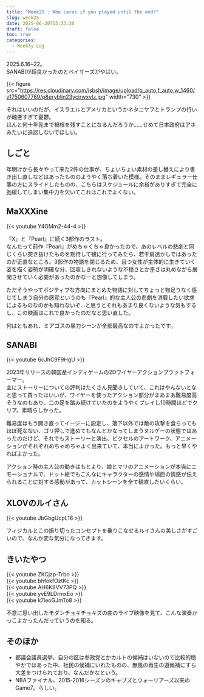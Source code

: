 ```yaml
---
title: "Week25 : Who cares if you played until the end?"
slug: week25
date: 2025-06-20T15:33:30
draft: false
toc: true
categories:
  - Weekly Log
---
```


2025.6.16~22。  
SANABIが超良かったのとペイサーズがやばい。

{{< figure src="https://res.cloudinary.com/isbsh/image/upload/q_auto,f_auto,w_1460/v1750607769/p8eryblin23ycirwxvlz.jpg" width="730" >}}

それはいいのだが、イスラエルとアメリカというかネタニヤフとトランプの行いが醜悪すぎて憂鬱。  
ほんと何十年先まで禍根を残すことになるんだろうか......せめて日本政府はアホみたいに追認しないでほしい。

<!--more-->

## しごと

年明けから長々やって来た2件の仕事が、ちょいちょい素材の差し替えにより書き出し直しなどはあったもののようやく落ち着いた模様。そのままレギュラー仕事の方にスライドしたものの、こちらはスケジュールに余裕がありすぎて完全に弛緩してしまい集中力を欠いてこれはこれでよくない。

## MaXXXine

{{< youtube Y4GMm2-44-4 >}}

『X』と『Pearl』に続く3部作のラスト。  
なんたって前作『Pearl』がめちゃくちゃ良かったので、あのレベルの悲劇と同じくらい突き抜けたものを期待して観に行ってみたら、若干肩透かしではあったのが正直なところ。3部作の物語を閉じるため、且つ女性が主体的に生きていく姿を描く姿勢が明確な分、回収しきれないような不穏さとか歪さは丸めながら展開させていく必要があったのかなーと想像してしまう。

ただそうやってポジティブな方向にまとめた物語に対してちょっと物足りなく感じてしまう自分の感覚というのも『Pearl』的な主人公の悲劇を消費したい欲求によるものなのかも知れないぞ…と思うとそれもあまり良くないような気もするし、この映画はこれで良かったのだなと思い直した。

何はともあれ、ミアゴスの暴力シーンが全部最高なのでよかったです。

## SANABI

{{< youtube 6cJhC9F9HgU >}}

2023年リリースの韓国産インディゲームの2Dワイヤーアクションプラットフォーマー。  
主にストーリーについての評判はたくさん見聞きしていて、これはやんないとなと思って買ったはいいが、ワイヤーを使ったアクション部分がまあまあ難易度高そうなのもあり、二の足を踏み続けていたのをようやくプレイし10時間ほどでクリア。素晴らしかった。

難易度はもう開き直ってイージーに設定し、落下以外では敵の攻撃を食らってもほぼ死なない、ゴリ押しで進めてもなんとかなってしまうヌルゲーの状態ではあったのだけど、それでもストーリーと演出、ピクセルのアートワーク、アニメーションがそれぞれめちゃめちゃよく出来ていて、本当によかった。もっと早くやればよかった。

アクション時の主人公の動きはもとより、娘とマリのアニメーションが本当にエモーショナルで、ドット絵でもこんなにキャラクターの感情や場面の情感が伝えられることに対する感動があって、カットシーンを全て観直したいくらい。

## XLOVのルイさん

{{< youtube JbGbgUcpL18 >}}

フィジカルとこの振り切ったコンセプトを乗りこなせるルイさんの美しさがすごいので、なんか変な気分になってきます。

## きいたやつ

{{< youtube ZKCjzp-Trbo >}}   
{{< youtube bhfokfOztKc >}}  
{{< youtube AH6K8VV73PQ >}}  
{{< youtube yvE9LDrmxEo >}}  
{{< youtube k7leoGJmTo8 >}}

不意に思い出したモダンチョキチョキズの曲のライブ映像を見て、こんな演奏かっこよかったんだっていうのを知る。

## そのほか

- 都議会議員選挙。自分の区は参政党とかカルトの候補はいないので比較的穏やかではあった中、社民の候補にいれたものの、無風の再生の道候補にすら大差をつけられており、なんだかなという。
- NBAファイナル、2015-2016シーズンのキャブズとウォーリアーズ以来のGame7。らしい。
